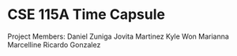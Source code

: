 # CSE 115A Time Capsule

Project Members:
Daniel Zuniga
Jovita Martinez
Kyle Won
Marianna Marcelline
Ricardo Gonzalez
